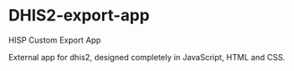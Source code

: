 # DHIS2-export-app

HISP Custom Export App

External app for dhis2, designed completely in JavaScript, HTML and CSS.
